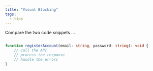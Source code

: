 ```yaml
---
title: "Visual Blocking"
tags:
  - tips
---
```



Compare the two code snippets ...


```typescript

function registerAccount(email: string, password: string): void {
	// call the API	
	// process the response
	// handle the errors
}


```

```typescript

```